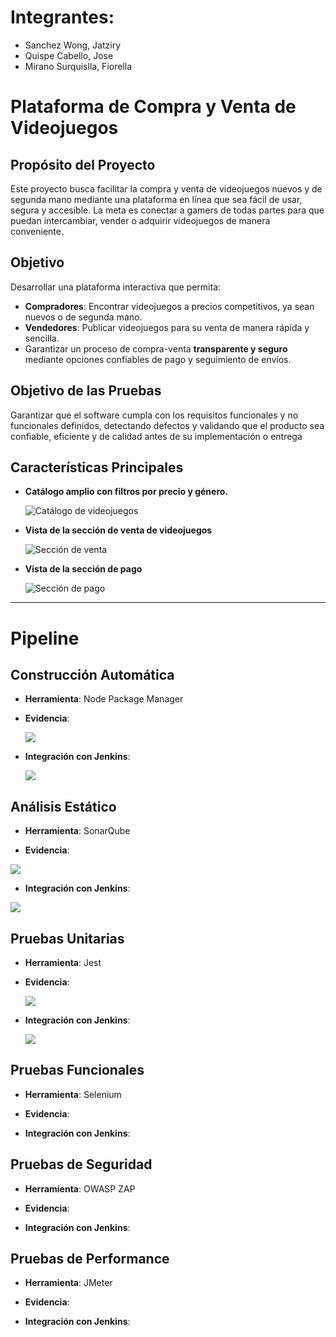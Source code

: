 # Integrantes:
- Sanchez Wong, Jatziry
- Quispe Cabello, Jose
- Mirano Surquislla, Fiorella

# Plataforma de Compra y Venta de Videojuegos

## Propósito del Proyecto
Este proyecto busca facilitar la compra y venta de videojuegos nuevos y de segunda mano mediante una plataforma en línea que sea fácil de usar, segura y accesible. La meta es conectar a gamers de todas partes para que puedan intercambiar, vender o adquirir videojuegos de manera conveniente.

## Objetivo
Desarrollar una plataforma interactiva que permita:
- **Compradores**: Encontrar videojuegos a precios competitivos, ya sean nuevos o de segunda mano.
- **Vendedores**: Publicar videojuegos para su venta de manera rápida y sencilla.
- Garantizar un proceso de compra-venta **transparente y seguro** mediante opciones confiables de pago y seguimiento de envíos.

## Objetivo de las Pruebas 
Garantizar que el software cumpla con los requisitos funcionales y no funcionales definidos, detectando defectos y validando que el producto sea confiable, eficiente y de calidad antes de su implementación o entrega

## Características Principales

- **Catálogo amplio con filtros por precio y género.**
  
  ![Catálogo de videojuegos](imagenes/imagen1.png)
  

  
- **Vista de la sección de venta de videojuegos**
  
  ![Sección de venta](imagenes/imagen2.png)

  
  
- **Vista de la sección de pago**
  
  ![Sección de pago](imagenes/imagen3.png)
---

# Pipeline
## Construcción Automática
- **Herramienta**: Node Package Manager
  
- **Evidencia**:
  
  ![](imagenes/imagen5.jpg)
  
- **Integración con Jenkins**:

  ![](imagenes/imagen7.jpg)
  
## Análisis Estático
- **Herramienta**: SonarQube
  
- **Evidencia**:

![](imagenes/imagen6.jpg)
  
- **Integración con Jenkins**:

![](imagenes/imagen7.jpg)
  
## Pruebas Unitarias
- **Herramienta**: Jest
  
- **Evidencia**:

  ![](imagenes/imagen10.jpg)

- **Integración con Jenkins**:

  ![](imagenes/imagen11.jpg)
  
## Pruebas Funcionales
- **Herramienta**: Selenium
  
- **Evidencia**:
  
- **Integración con Jenkins**:
  
## Pruebas de Seguridad
- **Herramienta**: OWASP ZAP
  
- **Evidencia**:
  
- **Integración con Jenkins**:
  
## Pruebas de Performance
- **Herramienta**: JMeter
  
- **Evidencia**:
  
- **Integración con Jenkins**:
